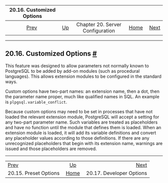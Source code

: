 <!--?xml version="1.0" encoding="UTF-8" standalone="no"?-->

|                  20.16. Customized Options                  |                                                              |                                  |                                                       |                                                                   |
| :---------------------------------------------------------: | :----------------------------------------------------------- | :------------------------------: | ----------------------------------------------------: | ----------------------------------------------------------------: |
| [Prev](runtime-config-preset.html "20.15. Preset Options")  | [Up](runtime-config.html "Chapter 20. Server Configuration") | Chapter 20. Server Configuration | [Home](index.html "PostgreSQL 17devel Documentation") |  [Next](runtime-config-developer.html "20.17. Developer Options") |

***

## 20.16. Customized Options [#](#RUNTIME-CONFIG-CUSTOM)

This feature was designed to allow parameters not normally known to PostgreSQL to be added by add-on modules (such as procedural languages). This allows extension modules to be configured in the standard ways.

Custom options have two-part names: an extension name, then a dot, then the parameter name proper, much like qualified names in SQL. An example is `plpgsql.variable_conflict`.

Because custom options may need to be set in processes that have not loaded the relevant extension module, PostgreSQL will accept a setting for any two-part parameter name. Such variables are treated as placeholders and have no function until the module that defines them is loaded. When an extension module is loaded, it will add its variable definitions and convert any placeholder values according to those definitions. If there are any unrecognized placeholders that begin with its extension name, warnings are issued and those placeholders are removed.

***

|                                                             |                                                              |                                                                   |
| :---------------------------------------------------------- | :----------------------------------------------------------: | ----------------------------------------------------------------: |
| [Prev](runtime-config-preset.html "20.15. Preset Options")  | [Up](runtime-config.html "Chapter 20. Server Configuration") |  [Next](runtime-config-developer.html "20.17. Developer Options") |
| 20.15. Preset Options                                       |     [Home](index.html "PostgreSQL 17devel Documentation")    |                                          20.17. Developer Options |
